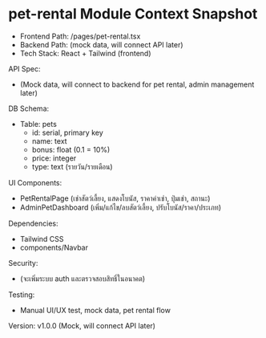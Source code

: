 # pet-rental Module Context Snapshot

- Frontend Path: /pages/pet-rental.tsx
- Backend Path: (mock data, will connect API later)
- Tech Stack: React + Tailwind (frontend)

API Spec:
- (Mock data, will connect to backend for pet rental, admin management later)

DB Schema:

- Table: pets
  - id: serial, primary key
  - name: text
  - bonus: float (0.1 = 10%)
  - price: integer
  - type: text (รายวัน/รายเดือน)

UI Components:

- PetRentalPage (เช่าสัตว์เลี้ยง, แสดงโบนัส, ราคาค่าเช่า, ปุ่มเช่า, สถานะ)
- AdminPetDashboard (เพิ่ม/แก้ไข/ลบสัตว์เลี้ยง, ปรับโบนัส/ราคา/ประเภท)

Dependencies:

- Tailwind CSS
- components/Navbar

Security:
- (จะเพิ่มระบบ auth และตรวจสอบสิทธิ์ในอนาคต)

Testing:
- Manual UI/UX test, mock data, pet rental flow

Version: v1.0.0 (Mock, will connect API later)
